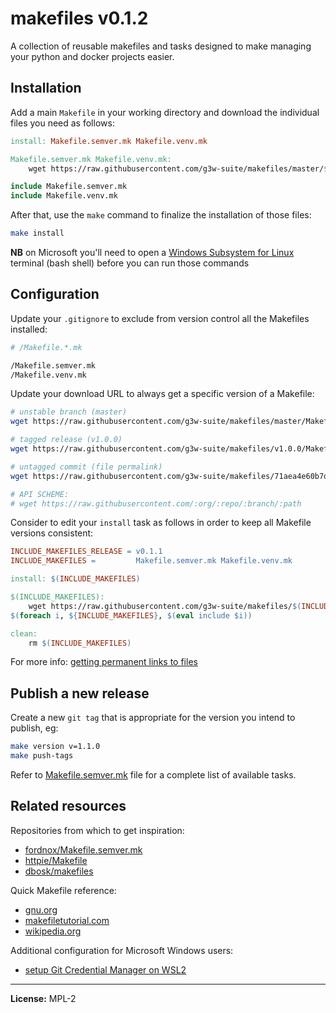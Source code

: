 # makefiles v0.1.2

A collection of reusable makefiles and tasks designed to make managing your python and docker projects easier.

## Installation

Add a main `Makefile` in your working directory and download the individual files you need as follows:

```Makefile
install: Makefile.semver.mk Makefile.venv.mk

Makefile.semver.mk Makefile.venv.mk:
	wget https://raw.githubusercontent.com/g3w-suite/makefiles/master/$@

include Makefile.semver.mk
include Makefile.venv.mk
```

After that, use the `make` command to finalize the installation of those files:

```sh
make install
```

**NB** on Microsoft you'll need to open a [Windows Subsystem for Linux](https://en.wikipedia.org/wiki/Windows_Subsystem_for_Linux) terminal (bash shell) before you can run those commands

## Configuration

Update your `.gitignore` to exclude from version control all the Makefiles installed:

```sh
# /Makefile.*.mk

/Makefile.semver.mk
/Makefile.venv.mk
```

Update your download URL to always get a specific version of a Makefile:

```sh
# unstable branch (master)
wget https://raw.githubusercontent.com/g3w-suite/makefiles/master/Makefile.semver.mk

# tagged release (v1.0.0)
wget https://raw.githubusercontent.com/g3w-suite/makefiles/v1.0.0/Makefile.semver.mk

# untagged commit (file permalink)
wget https://raw.githubusercontent.com/g3w-suite/makefiles/71aea4e60b7d4c05e9e7357e0f94eaf82af70a21/Makefile.semver.mk

# API SCHEME:
# wget https://raw.githubusercontent.com/:org/:repo/:branch/:path
```

Consider to edit your `install` task as follows in order to keep all Makefile versions consistent:

```Makefile
INCLUDE_MAKEFILES_RELEASE = v0.1.1
INCLUDE_MAKEFILES =         Makefile.semver.mk Makefile.venv.mk

install: $(INCLUDE_MAKEFILES)

$(INCLUDE_MAKEFILES):
	wget https://raw.githubusercontent.com/g3w-suite/makefiles/$(INCLUDE_MAKEFILES_RELEASE)/$@
$(foreach i, ${INCLUDE_MAKEFILES}, $(eval include $i))

clean:
	rm $(INCLUDE_MAKEFILES)
```

For more info: [getting permanent links to files](https://docs.github.com/en/repositories/working-with-files/using-files/getting-permanent-links-to-files)

## Publish a new release

Create a new `git tag` that is appropriate for the version you intend to publish, eg:

```sh
make version v=1.1.0
make push-tags
```

Refer to [Makefile.semver.mk](./Makefile.semver.mk) file for a complete list of available tasks.

## Related resources

Repositories from which to get inspiration:

- [fordnox/Makefile.semver.mk](https://gist.github.com/fordnox/837ded1d02eff3ff7b378e296e159a4a)
- [httpie/Makefile](https://github.com/httpie/httpie/blob/master/Makefile)
- [dbosk/makefiles](https://github.com/dbosk/makefiles)

Quick Makefile reference:

- [gnu.org](https://www.gnu.org/software/make/manual/make.html)
- [makefiletutorial.com](https://makefiletutorial.com/)
- [wikipedia.org](https://en.wikipedia.org/wiki/Make_(software))

Additional configuration for Microsoft Windows users:

- [setup Git Credential Manager on WSL2](https://learn.microsoft.com/en-us/windows/wsl/tutorials/wsl-git#git-credential-manager-setup)

---

**License:** MPL-2
